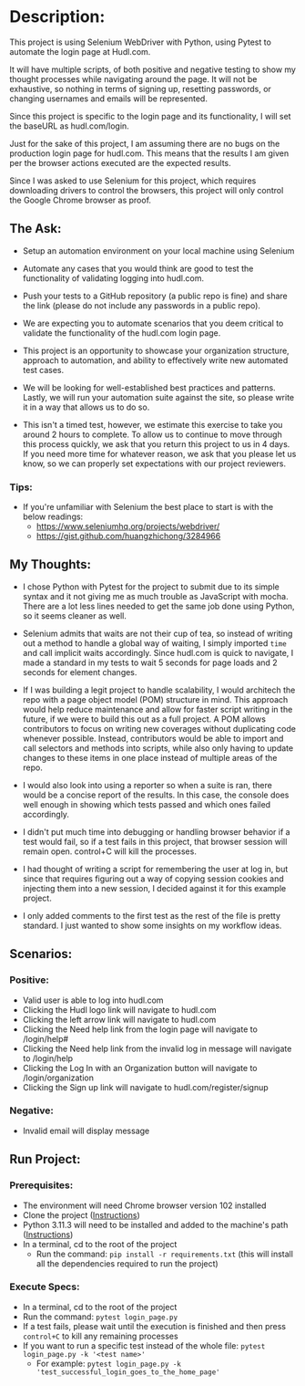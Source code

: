 # Description:

This project is using Selenium WebDriver with Python, using Pytest to automate the login page at Hudl.com. 

It will have multiple scripts, of both positive and negative testing to show my thought processes while navigating around the page. It will not be exhaustive, so nothing in terms of signing up, resetting passwords, or changing usernames and emails will be represented.

Since this project is specific to the login page and its functionality, I will set the baseURL as hudl.com/login.

Just for the sake of this project, I am assuming there are no bugs on the production login page for hudl.com. This means that the results I am given per the browser actions executed are the expected results. 

Since I was asked to use Selenium for this project, which requires downloading drivers to control the browsers, this project will only control the Google Chrome browser as proof. 

## The Ask:
- Setup an automation environment on your local machine using Selenium

- Automate any cases that you would think are good to test the functionality of validating logging into hudl.com.

- Push your tests to a GitHub repository (a public repo is fine) and share the link (please do not include any passwords in a public repo).

- We are expecting you to automate scenarios that you deem critical to validate the functionality of the hudl.com login page. 

- This project is an opportunity to showcase your organization structure, approach to automation, and ability to effectively write new automated test cases.
 
- We will be looking for well-established best practices and patterns. Lastly, we will run your automation suite against the site, so please write it in a way that allows us to do so.
 
- This isn't a timed test, however, we estimate this exercise to take you around 2 hours to complete. To allow us to continue to move through this process quickly, we ask that you return this project to us in 4 days. If you need more time for whatever reason, we ask that you please let us know, so we can properly set expectations with our project reviewers.

### Tips:
- If you're unfamiliar with Selenium the best place to start is with the below readings:
    - https://www.seleniumhq.org/projects/webdriver/
    - https://gist.github.com/huangzhichong/3284966 

## My Thoughts:

- I chose Python with Pytest for the project to submit due to its simple syntax and it not giving me as much trouble as JavaScript with mocha. There are a lot less lines needed to get the same job done using Python, so it seems cleaner as well.

- Selenium admits that waits are not their cup of tea, so instead of writing out a method to handle a global way of waiting, I simply imported `time` and call implicit waits accordingly. Since hudl.com is quick to navigate, I made a standard in my tests to wait 5 seconds for page loads and 2 seconds for element changes.

- If I was building a legit project to handle scalability, I would architech the repo with a page object model (POM) structure in mind. This approach would help reduce maintenance and allow for faster script writing in the future, if we were to build this out as a full project. A POM allows contributors to focus on writing new coverages without duplicating code whenever possible. Instead, contributors would be able to import and call selectors and methods into scripts, while also only having to update changes to these items in one place instead of multiple areas of the repo.

- I would also look into using a reporter so when a suite is ran, there would be a concise report of the results. In this case, the console does well enough in showing which tests passed and which ones failed accordingly.

- I didn't put much time into debugging or handling browser behavior if a test would fail, so if a test fails in this project, that browser session will remain open. control+C will kill the processes.

- I had thought of writing a script for remembering the user at log in, but since that requires figuring out a way of copying session cookies and injecting them into a new session, I decided against it for this example project.

- I only added comments to the first test as the rest of the file is pretty standard. I just wanted to show some insights on my workflow ideas.

## Scenarios:

### Positive:
- Valid user is able to log into hudl.com
- Clicking the Hudl logo link will navigate to hudl.com
- Clicking the left arrow link will navigate to hudl.com
- Clicking the Need help link from the login page will navigate to /login/help#
- Clicking the Need help link from the invalid log in message will navigate to /login/help
- Clicking the Log In with an Organization button will navigate to /login/organization
- Clicking the Sign up link will navigate to hudl.com/register/signup

### Negative:
- Invalid email will display message

## Run Project:

### Prerequisites:
- The environment will need Chrome browser version 102 installed
- Clone the project ([Instructions]([Clone](https://docs.github.com/en/repositories/creating-and-managing-repositories/cloning-a-repository)))
- Python 3.11.3 will need to be installed and added to the machine's path ([Instructions](https://www.makeuseof.com/python-windows-path/))
- In a terminal, cd to the root of the project
    - Run the command: `pip install -r requirements.txt` (this will install all the dependencies required to run the project)

### Execute Specs:
- In a terminal, cd to the root of the project
- Run the command: `pytest login_page.py`
- If a test fails, please wait until the execution is finished and then press `control+C` to kill any remaining processes
- If you want to run a specific test instead of the whole file: `pytest login_page.py -k '<test name>'`
    - For example: `pytest login_page.py -k 'test_successful_login_goes_to_the_home_page'`
